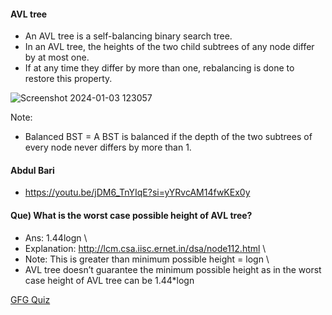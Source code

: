 #### AVL tree
* An AVL tree is a self-balancing binary search tree.
* In an AVL tree, the heights of the two child subtrees of any node differ by at most one.
* If at any time they differ by more than one, rebalancing is done to restore this property.

![Screenshot 2024-01-03 123057](https://github.com/ashwaniYDV/AlgorithmLibrary/assets/43786728/eb1b9a77-4fd0-4d0a-abb4-279a19936f2c)

Note:
* Balanced BST = A BST is balanced if the depth of the two subtrees of every node never differs by more than 1.

#### Abdul Bari
* https://youtu.be/jDM6_TnYIqE?si=yYRvcAM14fwKEx0y

#### Que) What is the worst case possible height of AVL tree?
* Ans: 1.44logn \
* Explanation: http://lcm.csa.iisc.ernet.in/dsa/node112.html \
* Note: This is greater than minimum possible height = logn \
* AVL tree doesn’t guarantee the minimum possible height as in the worst case height of AVL tree can be 1.44*logn

[GFG Quiz](https://www.geeksforgeeks.org/data-structure-gq/balanced-binary-search-trees-gq/)
